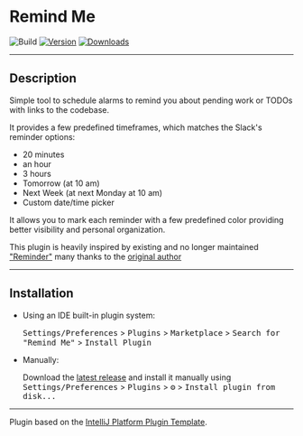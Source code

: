 # Remind Me

![Build](https://github.com/radgospodinov/reminder-intellij-platform-plugin/workflows/Build/badge.svg)
[![Version](https://img.shields.io/jetbrains/plugin/v/20763-remind-me.svg)](https://plugins.jetbrains.com/plugin/20763-remind-me)
[![Downloads](https://img.shields.io/jetbrains/plugin/d/20763-remind-me.svg)](https://plugins.jetbrains.com/plugin/20763-remind-me)

---

## Description

<!-- Plugin description -->
Simple tool to schedule alarms to remind you about pending work or TODOs with links to the codebase.

It provides a few predefined timeframes, which matches the Slack's reminder options:

- 20 minutes
- an hour
- 3 hours
- Tomorrow (at 10 am)
- Next Week (at next Monday at 10 am)
- Custom date/time picker

It allows you to mark each reminder with a few predefined color providing better visibility and personal organization.

This plugin is heavily inspired by existing and no longer
maintained ["Reminder"](https://plugins.jetbrains.com/plugin/16375-reminder) many thanks to
the [original author](https://github.com/az1a)
<!-- Plugin description end -->

---

## Installation

- Using an IDE built-in plugin system:

  <kbd>Settings/Preferences</kbd> > <kbd>Plugins</kbd> > <kbd>Marketplace</kbd> > <kbd>Search for "Remind Me"</kbd> >
  <kbd>Install Plugin</kbd>

- Manually:

  Download the [latest release](https://github.com/radgospodinov/reminder-intellij-platform-plugin/releases/latest) and
  install it manually using
  <kbd>Settings/Preferences</kbd> > <kbd>Plugins</kbd> > <kbd>⚙️</kbd> > <kbd>Install plugin from disk...</kbd>
---
Plugin based on the [IntelliJ Platform Plugin Template][template].

[template]: https://github.com/JetBrains/intellij-platform-plugin-template
